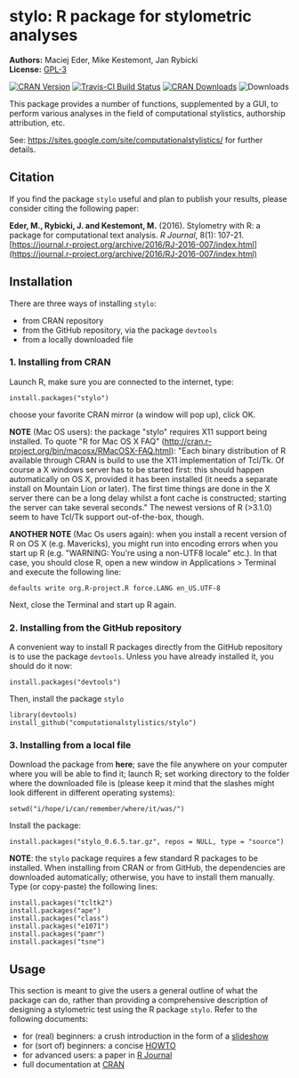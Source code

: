 # stylo: R package for stylometric analyses

**Authors:** Maciej Eder, Mike Kestemont, Jan Rybicki<br/>
**License:** [GPL-3](https://opensource.org/licenses/GPL-3.0)


[![CRAN Version](http://www.r-pkg.org/badges/version/stylo)](https://CRAN.R-project.org/package=stylo) [![Travis-CI Build Status](https://travis-ci.org/computationalstylistics/stylo.svg?branch=master)](https://travis-ci.org/computationalstylistics/stylo) [![CRAN Downloads](http://cranlogs.r-pkg.org/badges/grand-total/stylo)](https://www.rpackages.io/package/stylo) ![Downloads](http://cranlogs.r-pkg.org/badges/stylo)


This package provides a number of functions, supplemented by a GUI, to perform various
analyses in the field of computational stylistics, authorship attribution, etc.

See: https://sites.google.com/site/computationalstylistics/ for further details.






## Citation

If you find the package `stylo` useful and plan to publish your results, please consider citing the following paper:

**Eder, M., Rybicki, J. and Kestemont, M.** (2016). Stylometry with R: a package for computational text analysis. _R Journal_, 8(1): 107-21.  [https://journal.r-project.org/archive/2016/RJ-2016-007/index.html](https://journal.r-project.org/archive/2016/RJ-2016-007/index.html)





## Installation

There are three ways of installing `stylo`:

* from CRAN repository
* from the GitHub repository, via the package `devtools`
* from a locally downloaded file






###  1. Installing from CRAN

Launch R, make sure you are connected to the internet, type: 

```
install.packages("stylo")
```

choose your favorite CRAN mirror (a window will pop up), click OK.

**NOTE** (Mac OS users): the package "stylo" requires X11 support being installed. To quote "R for Mac OS X FAQ" (http://cran.r-project.org/bin/macosx/RMacOSX-FAQ.html): "Each binary distribution of R available through CRAN is build to use the X11 implementation of Tcl/Tk. Of course a X windows server has to be started first: this should happen automatically on OS X, provided it has been installed (it needs a separate install on Mountain Lion or later). The first time things are done in the X server there can be a long delay whilst a font cache is constructed; starting the server can take several seconds." The newest versions of R (>3.1.0) seem to have Tcl/Tk support out-of-the-box, though.

**ANOTHER NOTE** (Mac Os users again): when you install a recent version of R on OS X (e.g. Mavericks), you might run into encoding errors when you start up R (e.g. "WARNING: You're using a non-UTF8 locale" etc.). In that case, you should close R, open a new window in Applications > Terminal and execute the following line:


```
defaults write org.R-project.R force.LANG en_US.UTF-8
```

Next, close the Terminal and start up R again.





### 2. Installing from the GitHub repository

A convenient way to install R packages directly from the GitHub repository is to use the package `devtools`. Unless you have already installed it, you should do it now:

```install.packages("devtools")```

Then, install the package `stylo`

```
library(devtools)
install_github("computationalstylistics/stylo")
```





### 3. Installing from a local file

Download the package from **here**; save the file anywhere on your computer where you will be able to find it; launch R; set working directory to the folder where the downloaded file is (please keep it mind that the slashes might look different in different operating systems):

```
setwd("i/hope/i/can/remember/where/it/was/")
```

Install the package:

```
install.packages("stylo_0.6.5.tar.gz", repos = NULL, type = "source")
```

**NOTE**: the `stylo` package requires a few standard R packages to be installed. When installing from CRAN or from GitHub, the dependencies are downloaded automatically; otherwise, you have to install them manually. Type (or copy-paste) the following lines:

```
install.packages("tcltk2")
install.packages("ape")
install.packages("class")
install.packages("e1071")
install.packages("pamr")
install.packages("tsne")
```



## Usage

This section is meant to give the users a general outline of what the package can do, rather than providing a comprehensive description of designing a stylometric test using the R package `stylo`. Refer to the following documents:

* for (real) beginners: a crush introduction in the form of a [slideshow](https://computationalstylistics.github.io/stylo_nutshell/)
* for (sort of) beginners: a concise [HOWTO](https://sites.google.com/site/computationalstylistics/stylo/stylo_howto.pdf)
* for advanced users: a paper in [R Journal](https://journal.r-project.org/archive/2016/RJ-2016-007/RJ-2016-007.pdf)
* full documentation at [CRAN](https://cran.r-project.org/web/packages/stylo/stylo.pdf)




